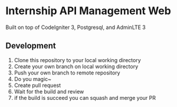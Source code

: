 # Internship API Management Web

Built on top of CodeIgniter 3, Postgresql, and AdminLTE 3 

## Development

1. Clone this repository to your local working directory
2. Create your own branch on local working directory
3. Push your own branch to remote repository
4. Do you magic~
6. Create pull request
7. Wait for the build and review
8. if the build is succeed you can squash and merge your PR 
